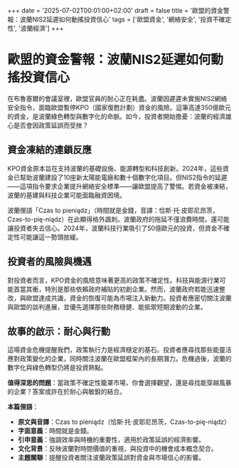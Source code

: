 +++
date = '2025-07-02T00:01:00+02:00'
draft = false
title = '歐盟的資金警報：波蘭NIS2延遲如何動搖投資信心'
tags = ['歐盟資金', '網絡安全', '投資不確定性', '波蘭經濟']
+++


# 歐盟的資金警報：波蘭NIS2延遲如何動搖投資信心

在布魯塞爾的會議室裡，歐盟官員的耐心正在耗盡。波蘭因遲遲未實施NIS2網絡安全指令，面臨歐盟暫停KPO（國家復甦計劃）資金的風險。這筆高達350億歐元的資金，是波蘭綠色轉型與數字化的命脈。如今，投資者開始擔憂：波蘭的經濟雄心是否會因政策延誤而受挫？

## 資金凍結的連鎖反應

KPO資金原本旨在支持波蘭的基礎設施、能源轉型和科技創新。2024年，這些資金已幫助波蘭建設了10座新太陽能電廠和數十個數字化項目。但NIS2指令的延遲——這項指令要求企業提升網絡安全標準——讓歐盟提高了警惕。若資金被凍結，波蘭的基建與科技企業可能面臨融資困境。

波蘭俚語「Czas to pieniądz」（時間就是金錢，音譯：恰斯·托·皮耶尼昂茨，Czas-to-pię-niądz）在此顯得格外諷刺。波蘭政府的拖延不僅浪費時間，還可能讓投資者失去信心。2024年，波蘭科技行業吸引了50億歐元的投資，但資金不確定性可能讓這一勢頭放緩。

## 投資者的風險與機遇

對投資者而言，KPO資金的風險意味著更高的政策不確定性。科技與能源行業可能首當其衝，特別是那些依賴政府補貼的初創企業。然而，波蘭政府若能迅速整改，與歐盟達成共識，資金的恢復可能為市場注入新動力。投資者應密切關注波蘭與歐盟的談判進展，並優先選擇那些財務穩健、能抵禦短期波動的企業。

## 故事的啟示：耐心與行動

這場資金危機提醒我們，政策執行力是經濟穩定的基石。投資者應尋找那些能靈活應對政策變化的企業，同時關注波蘭在歐盟框架內的長期潛力。危機過後，波蘭的數字化與綠色轉型仍將是投資熱點。

**值得深思的問題**：當政策不確定性籠罩市場，你會選擇觀望，還是尋找能穿越風暴的企業？答案或許在於耐心與敏銳的結合。

**本篇俚語**：  
- **原文與音譯**：Czas to pieniądz（恰斯·托·皮耶尼昂茨，Czas-to-pię-niądz）  
- **字面意義**：時間就是金錢。  
- **引申意義**：強調效率與時機的重要性，適用於政策延誤的經濟影響。  
- **文化背景**：反映波蘭對時間價值的重視，與投資中的機會成本概念契合。  
- **主題關聯**：提醒投資者關注波蘭政策延誤對資金與市場信心的影響。
